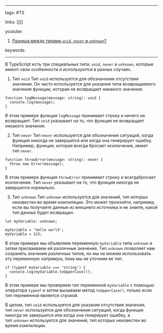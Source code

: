 ____

tags: #TS

links: [[]]

youtube: 
1. [Разница между типами `void`, `never` и `unknown`?](https://youtu.be/__neFkxAO9s?t=883)

keywords:

_____

В TypeScript есть три специальных типа: `void`, `never` и `unknown`, которые имеют свои особенности и используются в разных случаях.

1.  Тип `void`
Тип `void` используется для обозначения отсутствия значения. Он часто используется для указания типа возвращаемого значения функции, которая не возвращает никакого значения.

```
function logMessage(message: string): void {
  console.log(message);
}
```

В этом примере функция `logMessage` принимает строку и ничего не возвращает. Тип `void` указывает на то, что функция не возвращает никакого значения.

2.  Тип `never`
Тип `never` используется для обозначения ситуаций, когда функция никогда не завершится или когда она генерирует ошибку. Например, функция, которая всегда бросает исключение, имеет тип `never`.

```
function throwError(message: string): never {
  throw new Error(message);
}
```

В этом примере функция `throwError` принимает строку и всегдабросает исключение. Тип `never` указывает на то, что функция никогда не завершится нормально.

3.  Тип `unknown`
Тип `unknown` используется для значений, тип которых неизвестен во время компиляции. Это может произойти, например, если вы получаете данные из внешнего источника и не знаете, какой тип данных будет возвращен.

```
let myVariable: unknown;

myVariable = 'hello world';
myVariable = 123;
```

В этом примере мы объявляем переменную `myVariable` типа `unknown` и затем присваиваем ей различные значения. Тип `unknown` позволяет нам сохранять значения различных типов, но мы не можем использовать эту переменную напрямую, пока мы не уточним ее тип.

```
if (typeof myVariable === 'string') {
  console.log(myVariable.toUpperCase());
}
```

В этом примере мы проверяем тип переменной `myVariable` с помощью оператора `typeof` и затем вызываем метод `toUpperCase()`, только если тип переменной является строкой.

В целом, тип `void` используется для указания отсутствия значения, тип `never` используется для обозначения ситуаций, когда функция никогда не завершится или когда она генерирует ошибку, а тип `unknown` используется для значений, тип которых неизвестен во время компиляции.
